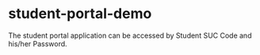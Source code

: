 # student-portal-demo
The student portal application can be accessed by Student SUC Code and his/her Password.
